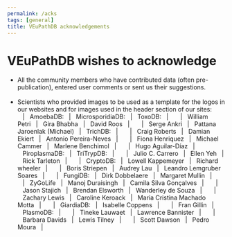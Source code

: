 ```yaml
---
permalink: /acks
tags: [general]
title: VEuPathDB acknowledgements
---
```

<h1>VEuPathDB wishes to acknowledge</h1>

<div class="static-content" markdown="1">

<ul class="cirbulletlist">
  <li>All the community members who have contributed data (often pre-publication), entered user comments or sent us their suggestions.</li>
  <br>
  <li>Scientists who provided images to be used as a template for the logos in our websites and for images used in the header section of our sites:

  <br>
    &nbsp;&nbsp;&nbsp;|&nbsp;&nbsp;&nbsp;AmoebaDB:&nbsp;&nbsp;&nbsp;|&nbsp;&nbsp;&nbsp;MicrosporidiaDB:&nbsp;&nbsp;&nbsp;|&nbsp;&nbsp;&nbsp;ToxoDB:&nbsp;&nbsp;&nbsp;|&nbsp;&nbsp;&nbsp;
&nbsp;&nbsp;&nbsp;|&nbsp;&nbsp;&nbsp;William Petri&nbsp;&nbsp;&nbsp;|&nbsp;&nbsp;&nbsp;Gira Bhabha&nbsp;&nbsp;&nbsp;|&nbsp;&nbsp;&nbsp;David Roos&nbsp;&nbsp;&nbsp;|&nbsp;&nbsp;&nbsp;
&nbsp;&nbsp;&nbsp;|&nbsp;&nbsp;&nbsp;Serge Ankri&nbsp;&nbsp;&nbsp;|&nbsp;&nbsp;&nbsp;Pattana Jaroenlak (Michael)&nbsp;&nbsp;&nbsp;|&nbsp;&nbsp;&nbsp;TrichDB:&nbsp;&nbsp;&nbsp;|&nbsp;&nbsp;&nbsp;
&nbsp;&nbsp;&nbsp;|&nbsp;&nbsp;&nbsp;Craig Roberts&nbsp;&nbsp;&nbsp;|&nbsp;&nbsp;&nbsp;Damian Ekiert&nbsp;&nbsp;&nbsp;|&nbsp;&nbsp;&nbsp;Antonio Pereira-Neves&nbsp;&nbsp;&nbsp;|&nbsp;&nbsp;&nbsp;
&nbsp;&nbsp;&nbsp;|&nbsp;&nbsp;&nbsp;Fiona Henriquez&nbsp;&nbsp;&nbsp;|&nbsp;&nbsp;&nbsp;Michael Cammer&nbsp;&nbsp;&nbsp;|&nbsp;&nbsp;&nbsp;Marlene Benchimol&nbsp;&nbsp;&nbsp;|&nbsp;&nbsp;&nbsp;
&nbsp;&nbsp;&nbsp;|&nbsp;&nbsp;&nbsp;Hugo Aguilar-Díaz&nbsp;&nbsp;&nbsp;|&nbsp;&nbsp;&nbsp;PiroplasmaDB:&nbsp;&nbsp;&nbsp;|&nbsp;&nbsp;&nbsp;TriTrypDB:&nbsp;&nbsp;&nbsp;|&nbsp;&nbsp;&nbsp;
&nbsp;&nbsp;&nbsp;|&nbsp;&nbsp;&nbsp;Julio C. Carrero&nbsp;&nbsp;&nbsp;|&nbsp;&nbsp;&nbsp;Ellen Yeh&nbsp;&nbsp;&nbsp;|&nbsp;&nbsp;&nbsp;Rick Tarleton&nbsp;&nbsp;&nbsp;|&nbsp;&nbsp;&nbsp;
&nbsp;&nbsp;&nbsp;|&nbsp;&nbsp;&nbsp;CryptoDB:&nbsp;&nbsp;&nbsp;|&nbsp;&nbsp;&nbsp;Lowell Kappemeyer&nbsp;&nbsp;&nbsp;|&nbsp;&nbsp;&nbsp;Richard wheeler&nbsp;&nbsp;&nbsp;|&nbsp;&nbsp;&nbsp;
&nbsp;&nbsp;&nbsp;|&nbsp;&nbsp;&nbsp;Boris Striepen&nbsp;&nbsp;&nbsp;|&nbsp;&nbsp;&nbsp;Audrey Lau&nbsp;&nbsp;&nbsp;|&nbsp;&nbsp;&nbsp;Leandro Lemgruber Soares&nbsp;&nbsp;&nbsp;|&nbsp;&nbsp;&nbsp;
&nbsp;&nbsp;&nbsp;|&nbsp;&nbsp;&nbsp;FungiDB:&nbsp;&nbsp;&nbsp;|&nbsp;&nbsp;&nbsp;Dirk Dobbelaere&nbsp;&nbsp;&nbsp;|&nbsp;&nbsp;&nbsp;Margaret Mullin&nbsp;&nbsp;&nbsp;|&nbsp;&nbsp;&nbsp;
&nbsp;&nbsp;&nbsp;|&nbsp;&nbsp;&nbsp;ZyGoLife&nbsp;&nbsp;&nbsp;|&nbsp;&nbsp;&nbsp;Manoj Duraisingh&nbsp;&nbsp;&nbsp;|&nbsp;&nbsp;&nbsp;Camila Silva Gonçalves&nbsp;&nbsp;&nbsp;|&nbsp;&nbsp;&nbsp;
&nbsp;&nbsp;&nbsp;|&nbsp;&nbsp;&nbsp;Jason Stajich&nbsp;&nbsp;&nbsp;|&nbsp;&nbsp;&nbsp;Brendan Elsworth&nbsp;&nbsp;&nbsp;|&nbsp;&nbsp;&nbsp;Wanderley de Souza&nbsp;&nbsp;&nbsp;|&nbsp;&nbsp;&nbsp;
&nbsp;&nbsp;&nbsp;|&nbsp;&nbsp;&nbsp;Zachary Lewis&nbsp;&nbsp;&nbsp;|&nbsp;&nbsp;&nbsp;Caroline Keroack&nbsp;&nbsp;&nbsp;|&nbsp;&nbsp;&nbsp;Maria Cristina Machado Motta&nbsp;&nbsp;&nbsp;|&nbsp;&nbsp;&nbsp;
&nbsp;&nbsp;&nbsp;|&nbsp;&nbsp;&nbsp;GiardiaDB:&nbsp;&nbsp;&nbsp;|&nbsp;&nbsp;&nbsp;Isabelle Coppens&nbsp;&nbsp;&nbsp;|&nbsp;&nbsp;&nbsp;
&nbsp;&nbsp;&nbsp;|&nbsp;&nbsp;&nbsp;Fran Gillin&nbsp;&nbsp;&nbsp;|&nbsp;&nbsp;&nbsp;PlasmoDB:&nbsp;&nbsp;&nbsp;|&nbsp;&nbsp;&nbsp;
&nbsp;&nbsp;&nbsp;|&nbsp;&nbsp;&nbsp;Tineke Lauwaet&nbsp;&nbsp;&nbsp;|&nbsp;&nbsp;&nbsp;Lawrence Bannister&nbsp;&nbsp;&nbsp;|&nbsp;&nbsp;&nbsp;
&nbsp;&nbsp;&nbsp;|&nbsp;&nbsp;&nbsp;Barbara Davids&nbsp;&nbsp;&nbsp;|&nbsp;&nbsp;&nbsp;Lewis Tilney&nbsp;&nbsp;&nbsp;|&nbsp;&nbsp;&nbsp;
&nbsp;&nbsp;&nbsp;|&nbsp;&nbsp;&nbsp;Scott Dawson&nbsp;&nbsp;&nbsp;|&nbsp;&nbsp;&nbsp;Pedro Moura&nbsp;&nbsp;&nbsp;|&nbsp;&nbsp;&nbsp;


